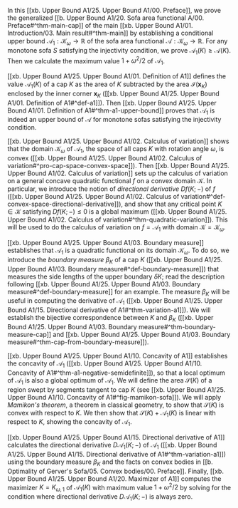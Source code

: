 In this [[xb. Upper Bound A1/25. Upper Bound A1/00. Preface]], we prove the generalized [[b. Upper Bound A1/20. Sofa area functional A/00. Preface#^thm-main-cap]] of the main [[xb. Upper Bound A1/01. Introduction/03. Main result#^thm-main]] by establishing a conditional upper bound $\mathcal{A}_1 : \mathcal{K}_\omega \to \mathbb{R}$ of the sofa area functional $\mathcal{A} : \mathcal{K}_\omega \to \mathbb{R}$. For any monotone sofa $S$ satisfying the injectivity condition, we prove $\mathcal{A}_1(K) \geq \mathcal{A}(K)$. Then we calculate the maximum value $1 + \omega^2/2$ of $\mathcal{A}_1$.

[[xb. Upper Bound A1/25. Upper Bound A1/01. Definition of A1]] defines the value $\mathcal{A}_1(K)$ of a cap $K$ as the area of $K$ subtracted by the area $\mathcal{I}(\mathbf{x}_K)$ enclosed by the inner corner $\mathbf{x}_K$ ([[xb. Upper Bound A1/25. Upper Bound A1/01. Definition of A1#^def-a1]]). Then [[xb. Upper Bound A1/25. Upper Bound A1/01. Definition of A1#^thm-a1-upper-bound]] proves that $\mathcal{A}_1$ is indeed an upper bound of $\mathcal{A}$ for monotone sofas satisfying the injectivity condition.

[[xb. Upper Bound A1/25. Upper Bound A1/02. Calculus of variation]] shows that the domain $\mathcal{K}_\omega$ of $\mathcal{A}_1$, the space of all caps $K$ with rotation angle $\omega$, is convex ([[xb. Upper Bound A1/25. Upper Bound A1/02. Calculus of variation#^pro-cap-space-convex-space]]). Then [[xb. Upper Bound A1/25. Upper Bound A1/02. Calculus of variation]] sets up the calculus of variation on a general concave quadratic functional $f$ on a convex domain $\mathcal{K}$. In particular, we introduce the notion of _directional derivative_ $Df(K; -)$ of $f$ ([[xb. Upper Bound A1/25. Upper Bound A1/02. Calculus of variation#^def-convex-space-directional-derivative]]), and show that any critical point $K \in \mathcal{K}$ satisfying $D f(K; -) \leq 0$ is a global maximum ([[xb. Upper Bound A1/25. Upper Bound A1/02. Calculus of variation#^thm-quadratic-variation]]). This will be used to do the calculus of variation on $f = \mathcal{A}_1$ with domain $\mathcal{K} = \mathcal{K}_\omega$.

[[xb. Upper Bound A1/25. Upper Bound A1/03. Boundary measure]] establishes that $\mathcal{A}_1$ is a quadratic functional on its domain $\mathcal{K}_\omega$. To do so, we introduce the _boundary measure_ $\beta_K$ of a cap $K$ ([[xb. Upper Bound A1/25. Upper Bound A1/03. Boundary measure#^def-boundary-measure]]) that measures the side lengths of the upper boundary $\delta K$; read the description following [[xb. Upper Bound A1/25. Upper Bound A1/03. Boundary measure#^def-boundary-measure]] for an example. The measure $\beta_K$ will be useful in computing the derivative of $\mathcal{A}_1$ ([[xb. Upper Bound A1/25. Upper Bound A1/15. Directional derivative of A1#^thm-variation-a1]]). We will establish the bijective correspondence between $K$ and $\beta_K$ ([[xb. Upper Bound A1/25. Upper Bound A1/03. Boundary measure#^thm-boundary-measure-cap]] and [[xb. Upper Bound A1/25. Upper Bound A1/03. Boundary measure#^thm-cap-from-boundary-measure]]).

[[xb. Upper Bound A1/25. Upper Bound A1/10. Concavity of A1]] establishes the concavity of $\mathcal{A}_1$ ([[xb. Upper Bound A1/25. Upper Bound A1/10. Concavity of A1#^thm-a1-negative-semidefinite]]), so that a local optimum of $\mathcal{A}_1$ is also a global optimum of $\mathcal{A}_1$. We will define the area $\mathcal{S}(K)$ of a region swept by segments tangent to cap $K$ (see [[xb. Upper Bound A1/25. Upper Bound A1/10. Concavity of A1#^fig-mamikon-sofa]]). We will apply _Mamikon's theorem_, a theorem in classical geometry, to show that $\mathcal{S}(K)$ is convex with respect to $K$. We then show that $\mathcal{S}(K) + \mathcal{A}_1(K)$ is linear with respect to $K$, showing the concavity of $\mathcal{A}_1$.

[[xb. Upper Bound A1/25. Upper Bound A1/15. Directional derivative of A1]] calculates the directional derivative $D\mathcal{A}_1(K; -)$ of $\mathcal{A}_1$ ([[xb. Upper Bound A1/25. Upper Bound A1/15. Directional derivative of A1#^thm-variation-a1]]) using the boundary measure $\beta_K$ and the facts on convex bodies in [[b. Optimality of Gerver's Sofa/05. Convex bodies/00. Preface]]. Finally, [[xb. Upper Bound A1/25. Upper Bound A1/20. Maximizer of A1]] computes the maximizer $K = K_{\omega, 1}$ of $\mathcal{A}_1(K)$ with maximum value $1 + \omega^2/2$ by solving for the condition where directional derivative $D\mathcal{A}_1(K; -)$ is always zero.